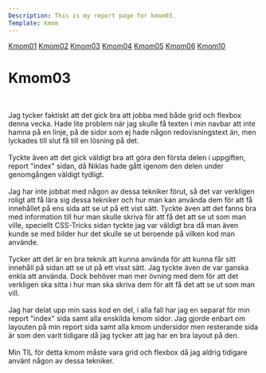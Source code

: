 ```yaml
---
Description: This is my report page for kmom03.
Template: kmom
---
```


<div class="kmom-nav kmom menu" id="my-nav">
<a href="javascript:void(0);" class="iconen" onclick="kmomNavbar()" aria-label="kmom">
    <i class="fa fa-bars farg"></i>
</a>
<a href="kmom01">Kmom01</a>
<a href="kmom02">Kmom02</a>
<a href="kmom03">Kmom03</a>
<a href="kmom04">Kmom04</a>
<a href="kmom05">Kmom05</a>
<a href="kmom06">Kmom06</a>
<a href="kmom10">Kmom10</a>
</div>

<div class="kmom">
<h1>Kmom03</h1>
<br>
<p>
Jag tycker faktiskt att det gick bra att jobba med både grid och flexbox denna vecka. Hade lite problem när jag skulle få texten i min navbar att inte hamna på en linje, på de sidor som ej hade någon redovisningstext än, men lyckades till slut få till en lösning på det.
<br><br>
Tyckte även att det gick väldigt bra att göra den första delen i uppgiften, report "index" sidan, då Niklas hade gått igenom den delen under genomgången väldigt tydligt.
<br><br>
Jag har inte jobbat med någon av dessa tekniker förut, så det var verkligen roligt att få lära sig dessa tekniker och hur man kan använda dem för att få innehållet på ens sida att se ut på ett vist sätt. 
Tyckte även att det fanns bra med information till hur man skulle skriva för att få det att se ut som man ville, speciellt CSS-Tricks sidan tyckte jag var väldigt bra då man även kunde se med bilder hur det skulle se ut beroende på vilken kod man använde.
<br><br>
Tycker att det är en bra teknik att kunna använda för att kunna får sitt innehåll på sidan att se ut på ett visst sätt.
Jag tyckte även de var ganska enkla att använda. Dock behöver man mer övning med dem för att det verkligen ska sitta i hur man ska skriva dem för att få det att se ut som man vill.
<br><br>
Jag har delat upp min sass kod en del, i alla fall har jag en separat för min report "index" sida samt alla enskilda kmom sidor.
Jag gjorde enbart om layouten på min report sida samt alla kmom undersidor men resterande sida är som den varit tidigare då jag tycker att jag har en bra layout på den.
<br><br>
Min TIL för detta kmom måste vara grid och flexbox då jag aldrig tidigare använt någon av dessa tekniker.

</p>
</div>